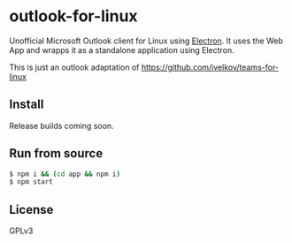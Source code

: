 # outlook-for-linux

Unofficial Microsoft Outlook client for Linux using [Electron](http://electron.atom.io/).
It uses the Web App and wrapps it as a standalone application using Electron.

This is just an outlook adaptation of https://github.com/ivelkov/teams-for-linux

## Install

Release builds coming soon.

## Run from source

```bash
$ npm i && (cd app && npm i)
$ npm start
```

## License

GPLv3
